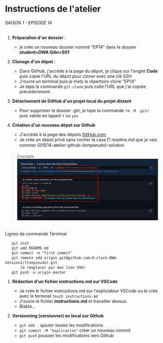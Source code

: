 # Instructions de l'atelier 
###### SAISON 1 - EPISODE 14

1. **Préparation d'un dossier** :
    - je crée un nouveau dossier nommé "EP14" dans le dossier **student>DWA Qilin>S01**
  
2. **Clonage d'un dépot** :
    - Dans GitHub, j'accède à la page du dépot, je clique sur l'onglet **Code** puis copie l'URL du dépot pour cloner avec une clé SSH
    - J'ouvre un terminal puis je mets le répertoire cloné "EP14"
    - Je tape la commande `git clone` puis colle l'URL que j'ai copiée précédemment.
3. **Détachement de GitHub d'un projet local du projet distant**
     - Pour supprimer le dossier .git/, je tape la commande `rm -R .git/` puis valide en tapant `Y` ou `yes`
  
4. **Création d'un nouveau dépot sur Github**
     - J'accède à la page des dépots [GitHub.com](https://github.com/O-clock-DWA-Qilin)
     - Je crée un dépot privé sans cocher la case &#x29E0; readme.md que je vais nommer S01E14-atelier-github-*(tonpseudo)*-solution 
  
>###### Exemple![Instructions repo](img/img-instructions.png)
Lignes de commande Terminal
 ```
    git init
    git add README.md
    git commit -m "first commit"
    git remote add origin git@github.com:O-clock-DWA-Session1/(tonpseudo).git 
        (à remplacer par mon lien SSH)
    git push -u origin master
```
1. **Rédaction d'un fichier instructions.md sur VSCode**
     - Je crée le fichier instructions.md sur l'explorateur VSCode ou le crée avec le terminal `touch instructions.md`
     - J'ouvre le fichier **instructions.md** et travailler dessus.
     - Blabla...

2. **Versionning (versionner) en local sur Github** 
     - `git add .` ajouter toutes les modifications
     - `git commit -M "explication"` créer un nouveau commit 
     - `git push` pousser les modifications vers Github